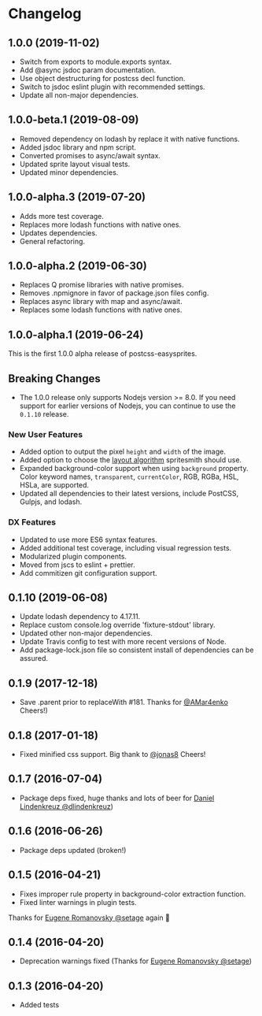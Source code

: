 # Changelog

## 1.0.0 (2019-11-02)

- Switch from exports to module.exports syntax.
- Add @async jsdoc param documentation.
- Use object destructuring for postcss decl function.
- Switch to jsdoc eslint plugin with recommended settings.
- Update all non-major dependencies.

## 1.0.0-beta.1 (2019-08-09)

- Removed dependency on lodash by replace it with native functions.
- Added jsdoc library and npm script.
- Converted promises to async/await syntax.
- Updated sprite layout visual tests.
- Updated minor dependencies.

## 1.0.0-alpha.3 (2019-07-20)

- Adds more test coverage.
- Replaces more lodash functions with native ones.
- Updates dependencies.
- General refactoring.

## 1.0.0-alpha.2 (2019-06-30)

- Replaces Q promise libraries with native promises.
- Removes .npmignore in favor of package.json files config.
- Replaces async library with map and async/await.
- Replaces some lodash functions with native ones.

## 1.0.0-alpha.1 (2019-06-24)

This is the first 1.0.0 alpha release of postcss-easysprites.

## Breaking Changes

- The 1.0.0 release only supports Nodejs version >= 8.0. If you need support for earlier versions of Nodejs, you can continue to use the `0.1.10` release.

### New User Features

- Added option to output the pixel `height` and `width` of the image.
- Added option to choose the [layout algorithm](https://github.com/twolfson/layout) spritesmith should use.
- Expanded background-color support when using `background` property. Color keyword names, `transparent`, `currentColor`, RGB, RGBa, HSL, HSLa, are supported.
- Updated all dependencies to their latest versions, include PostCSS, Gulpjs, and lodash.

### DX Features

- Updated to use more ES6 syntax features.
- Added additional test coverage, including visual regression tests.
- Modularized plugin components.
- Moved from jscs to eslint + prettier.
- Add commitizen git configuration support.

## 0.1.10 (2019-06-08)

- Update lodash dependency to 4.17.11.
- Replace custom console.log override 'fixture-stdout' library.
- Updated other non-major dependencies.
- Update Travis config to test with more recent versions of Node.
- Add package-lock.json file so consistent install of dependencies can be assured.

## 0.1.9 (2017-12-18)

- Save .parent prior to replaceWith #181. Thanks for [@AMar4enko](https://github.com/AMar4enko) Cheers!)

## 0.1.8 (2017-01-18)

- Fixed minified css support. Big thank to [@jonas8](https://github.com/jonas8) Cheers!

## 0.1.7 (2016-07-04)

- Package deps fixed, huge thanks and lots of beer for [Daniel Lindenkreuz @dlindenkreuz](http://github.com/dlindenkreuz))

## 0.1.6 (2016-06-26)

- Package deps updated (broken!)

## 0.1.5 (2016-04-21)

- Fixes improper rule property in background-color extraction function.
- Fixed linter warnings in plugin tests.

Thanks for [Eugene Romanovsky @setage](http://github.com/setage) again 🍺

## 0.1.4 (2016-04-20)

- Deprecation warnings fixed (Thanks for [Eugene Romanovsky @setage](http://github.com/setage))

## 0.1.3 (2016-04-20)

- Added tests
